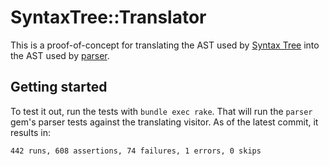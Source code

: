# SyntaxTree::Translator

This is a proof-of-concept for translating the AST used by [Syntax Tree](https://github.com/ruby-syntax-tree/syntax_tree) into the AST used by [parser](https://github.com/whitequark/parser).

## Getting started

To test it out, run the tests with `bundle exec rake`. That will run the `parser` gem's parser tests against the translating visitor. As of the latest commit, it results in:

```
442 runs, 608 assertions, 74 failures, 1 errors, 0 skips
```
